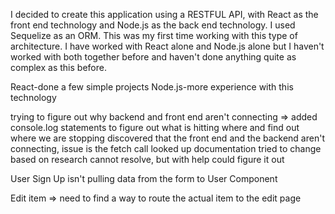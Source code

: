 I decided to create this application using a RESTFUL API, with React as the front end technology and Node.js as the back end technology. I used Sequelize as an ORM.
This was my first time working with this type of architecture. I have worked with React alone and Node.js alone but I haven't worked with both together before and haven't done anything quite as complex as this before.

React-done a few simple projects
Node.js-more experience with this technology



trying to figure out why backend and front end aren't connecting =>
    added console.log statements to figure out what is hitting where and find out where we are stopping
    discovered that the front end and the backend aren't connecting, issue is the fetch call
        looked up documentation
        tried to change based on research
        cannot resolve, but with help could figure it out

User Sign Up isn't pulling data from the form to User Component

Edit item => need to find a way to route the actual item to the edit page

